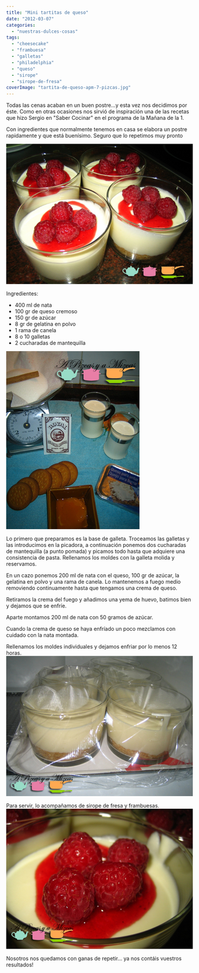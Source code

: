 ```yaml
---
title: "Mini tartitas de queso"
date: "2012-03-07"
categories: 
  - "nuestras-dulces-cosas"
tags: 
  - "cheesecake"
  - "frambuesa"
  - "galletas"
  - "philadelphia"
  - "queso"
  - "sirope"
  - "sirope-de-fresa"
coverImage: "tartita-de-queso-apm-7-pizcas.jpg"
---
```


Todas las cenas acaban en un buen postre...y esta vez nos decidimos por éste. Como en otras ocasiones nos sirvió de inspiración una de las recetas que hizo Sergio en "Saber Cocinar" en el programa de la Mañana de la 1.

Con ingredientes que normalmente tenemos en casa se elabora un postre rapidamente y que está buenísimo. Seguro que lo repetimos muy pronto

![](images/tartita-de-queso-apm-5-pizcas.jpg "tartita de queso apm (5) (pizcas)")

Ingredientes:

- 400 ml de nata
- 100 gr de queso cremoso
- 150 gr de azúcar
- 8 gr de gelatina en polvo
- 1 rama de canela
- 8 o 10 galletas
- 2 cucharadas de mantequilla

![](images/tartita-de-queso-apm-3-pizcas.jpg "tartita de queso apm (3) (pizcas)")

Lo primero que preparamos es la base de galleta. Troceamos las galletas y las introducimos en la picadora, a continuación ponemos dos cucharadas de mantequilla (a punto pomada) y picamos todo hasta que adquiere una consistencia de pasta. Rellenamos los moldes con la galleta molida y reservamos.

En un cazo ponemos 200 ml de nata con el queso, 100 gr de azúcar, la gelatina en polvo y una rama de canela. Lo mantenemos a fuego medio removiendo continuamente hasta que tengamos una crema de queso.

Retiramos la crema del fuego y añadimos una yema de huevo, batimos bien y dejamos que se enfríe.

Aparte montamos 200 ml de nata con 50 gramos de azúcar.

Cuando la crema de queso se haya enfríado un poco mezclamos con cuidado con la nata montada.

Rellenamos los moldes individuales y dejamos enfriar por lo menos 12 horas.![](images/tartita-de-queso-apm-4-pizcas.jpg "tartita de queso apm (4) (pizcas)")

Para servir, lo acompañamos de sirope de fresa y frambuesas.![](images/tartita-de-queso-apm-7-pizcas.jpg "tartita de queso apm (7) (pizcas)")

Nosotros nos quedamos con ganas de repetir... ya nos contáis vuestros resultados!
